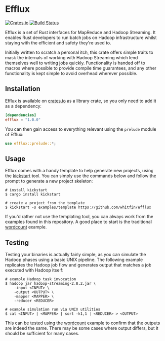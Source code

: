 # Efflux
[![Crates.io](https://img.shields.io/crates/v/efflux.svg)](https://crates.io/crates/efflux) [![Build Status](https://img.shields.io/travis/whitfin/efflux.svg)](https://travis-ci.org/whitfin/efflux)

Efflux is a set of Rust interfaces for MapReduce and Hadoop Streaming. It enables Rust developers to run batch jobs on Hadoop infrastructure whilst staying with the efficient and safety they're used to.

Initially written to scratch a personal itch, this crate offers simple traits to mask the internals of working with Hadoop Streaming which lend themselves well to writing jobs quickly. Functionality is handed off to macros where possible to provide compile time guarantees, and any other functionality is kept simple to avoid overhead wherever possible.

## Installation

Efflux is available on [crates.io](https://crates.io/crates/efflux) as a library crate, so you only need to add it as a dependency:

```toml
[dependencies]
efflux = "1.0.0"
```

You can then gain access to everything relevant using the `prelude` module of Efflux:

```rust
use efflux::prelude::*;
```

## Usage

Efflux comes with a handy template to help generate new projects, using the [kickstart](https://github.com/Keats/kickstart) tool. You can simply use the commands below and follow the prompt to generate a new project skeleton:

```shell
# install kickstart
$ cargo install kickstart

# create a project from the template
$ kickstart -s examples/template https://github.com/whitfin/efflux
```

If you'd rather not use the templating tool, you can always work from the examples found in this repository. A good place to start is the traditional [wordcount](examples/wordcount) example.

## Testing

Testing your binaries is actually fairly simple, as you can simulate the Hadoop phases using a basic UNIX pipeline. The following example replicates the Hadoop job flow and generates output that matches a job executed with Hadoop itself:

```shell
# example Hadoop task invocation
$ hadoop jar hadoop-streaming-2.8.2.jar \
    -input <INPUT> \
    -output <OUTPUT> \
    -mapper <MAPPER> \
    -reducer <REDUCER>

# example simulation run via UNIX utilities
$ cat <INPUT> | <MAPPER> | sort -k1,1 | <REDUCER> > <OUTPUT>
```

This can be tested using the [wordcount](examples/wordcount) example to confirm that the outputs are indeed the same. There may be some cases where output differs, but it should be sufficient for many cases.
